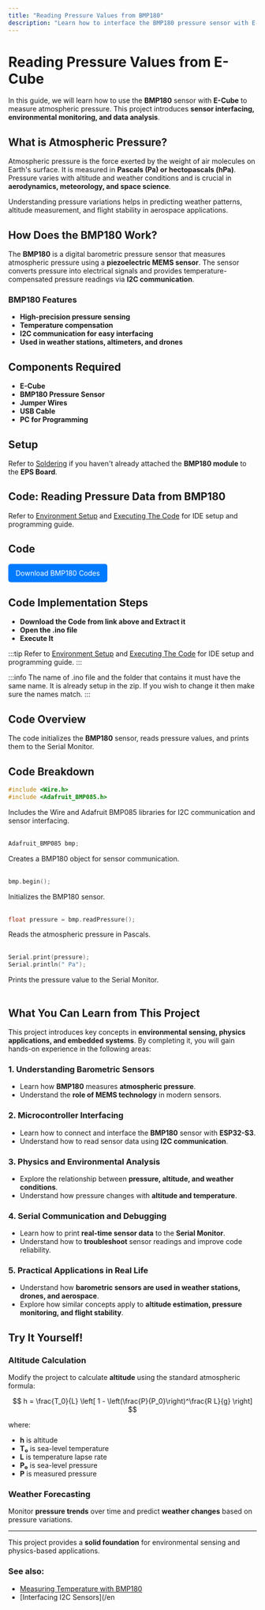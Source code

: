 ```yaml
---
title: "Reading Pressure Values from BMP180"
description: "Learn how to interface the BMP180 pressure sensor with E-Cube and measure atmospheric pressure."
---
```


# **Reading Pressure Values from E-Cube**

In this guide, we will learn how to use the **BMP180** sensor with **E-Cube** to measure atmospheric pressure. This project introduces **sensor interfacing, environmental monitoring, and data analysis**.

## **What is Atmospheric Pressure?**
Atmospheric pressure is the force exerted by the weight of air molecules on Earth's surface. It is measured in **Pascals (Pa) or hectopascals (hPa)**. Pressure varies with altitude and weather conditions and is crucial in **aerodynamics, meteorology, and space science**.

Understanding pressure variations helps in predicting weather patterns, altitude measurement, and flight stability in aerospace applications.

## **How Does the BMP180 Work?**
The **BMP180** is a digital barometric pressure sensor that measures atmospheric pressure using a **piezoelectric MEMS sensor**. The sensor converts pressure into electrical signals and provides temperature-compensated pressure readings via **I2C communication**.

### **BMP180 Features**
- **High-precision pressure sensing**
- **Temperature compensation**
- **I2C communication for easy interfacing**
- **Used in weather stations, altimeters, and drones**

## **Components Required**
- **E-Cube**
- **BMP180 Pressure Sensor**
- **Jumper Wires**
- **USB Cable**
- **PC for Programming**

## **Setup**
Refer to [Soldering](/en/assembly/soldering.md) if you haven't already attached the **BMP180 module** to the **EPS Board**.

## **Code: Reading Pressure Data from BMP180**

Refer to [Environment Setup](/en/operationguide/environmentsetup.md) and [Executing The Code](/en/operationguide/executingthecode.md) for IDE setup and programming guide.

## Code

<a href="/public/BMP180-main.zip" download style="display: inline-block; padding: 10px 15px; background: #007bff; color: white; text-decoration: none; border-radius: 5px;">
Download BMP180 Codes
</a>

## Code Implementation Steps

- **Download the Code from link above and Extract it**
- **Open the .ino file**
- **Execute It**

:::tip
Refer to [Environment Setup](/en/operationguide/environmentsetup.md) and [Executing The Code](/en/operationguide/executingthecode.md) for IDE setup and programming guide.
:::

:::info
The name of .ino file and the folder that contains it must have the same name. It is already setup in the zip. If you wish to change it then make sure the names match.
:::

## **Code Overview**
The code initializes the **BMP180** sensor, reads pressure values, and prints them to the Serial Monitor.

## **Code Breakdown**

```cpp
#include <Wire.h>
#include <Adafruit_BMP085.h>
```
Includes the Wire and Adafruit BMP085 libraries for I2C communication and sensor interfacing.<br><br>

```cpp
Adafruit_BMP085 bmp;
```
Creates a BMP180 object for sensor communication.<br><br>

```cpp
bmp.begin();
```
Initializes the BMP180 sensor.<br><br>

```cpp
float pressure = bmp.readPressure();
```
Reads the atmospheric pressure in Pascals.<br><br>

```cpp
Serial.print(pressure);
Serial.println(" Pa");
```
Prints the pressure value to the Serial Monitor.<br><br>

## **What You Can Learn from This Project**  
This project introduces key concepts in **environmental sensing, physics applications, and embedded systems**. By completing it, you will gain hands-on experience in the following areas:  

### **1. Understanding Barometric Sensors**  
- Learn how **BMP180** measures **atmospheric pressure**.  
- Understand the **role of MEMS technology** in modern sensors.  

### **2. Microcontroller Interfacing**  
- Learn how to connect and interface the **BMP180** sensor with **ESP32-S3**.  
- Understand how to read sensor data using **I2C communication**.  

### **3. Physics and Environmental Analysis**  
- Explore the relationship between **pressure, altitude, and weather conditions**.  
- Understand how pressure changes with **altitude and temperature**.  

### **4. Serial Communication and Debugging**  
- Learn how to print **real-time sensor data** to the **Serial Monitor**.  
- Understand how to **troubleshoot** sensor readings and improve code reliability.  

### **5. Practical Applications in Real Life**  
- Understand how **barometric sensors are used in weather stations, drones, and aerospace**.  
- Explore how similar concepts apply to **altitude estimation, pressure monitoring, and flight stability**.  

## **Try It Yourself!**

### **Altitude Calculation**  
Modify the project to calculate **altitude** using the standard atmospheric formula:

$$ h = \frac{T_0}{L} \left[ 1 - \left(\frac{P}{P_0}\right)^\frac{R L}{g} \right] $$

where:
- **h** is altitude  
- **T₀** is sea-level temperature  
- **L** is temperature lapse rate  
- **P₀** is sea-level pressure  
- **P** is measured pressure  

### **Weather Forecasting**  
Monitor **pressure trends** over time and predict **weather changes** based on pressure variations.

---

This project provides a **solid foundation** for environmental sensing and physics-based applications.  

### **See also:**
- [Measuring Temperature with BMP180](/en/sensors/bmp180_temp.md)  
- [Interfacing I2C Sensors](/en
